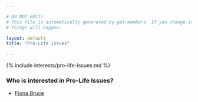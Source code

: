 ```yaml
---

# DO NOT EDIT!
# This file is automatically generated by get-members. If you change it, bad
# things will happen.

layout: default
title: "Pro-Life Issues"

---
```


{% include interests/pro-life-issues.md %}

### Who is interested in Pro-Life Issues?


* [Fiona Bruce](members/fiona-bruce.html)
